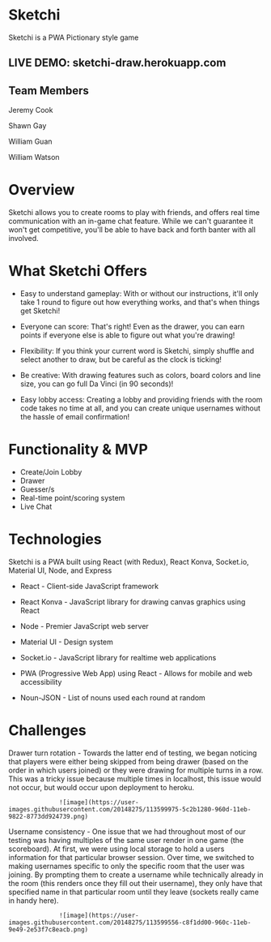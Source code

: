 # Sketchi
Sketchi is a PWA Pictionary style game

## LIVE DEMO: sketchi-draw.herokuapp.com

## Team Members

Jeremy Cook

Shawn Gay

William Guan

William Watson

# Overview

Sketchi allows you to create rooms to play with friends, and offers real time communication with an in-game chat feature. While we can't guarantee it won't get competitive, you'll be able to have back and forth banter with all involved.

# What Sketchi Offers

- Easy to understand gameplay: With or without our instructions, it'll only take 1 round to figure out how everything works, and that's when things get Sketchi!

- Everyone can score: That's right! Even as the drawer, you can earn points if everyone else is able to figure out what you're drawing!

- Flexibility: If you think your current word is Sketchi, simply shuffle and select another to draw, but be careful as the clock is ticking!

- Be creative: With drawing features such as colors, board colors and line size, you can go full Da Vinci (in 90 seconds)!

- Easy lobby access: Creating a lobby and providing friends with the room code takes no time at all, and you can create unique usernames without the hassle of email confirmation!

# Functionality & MVP
- Create/Join Lobby
- Drawer
- Guesser/s
- Real-time point/scoring system
- Live Chat

# Technologies
Sketchi is a PWA built using React (with Redux), React Konva, Socket.io, Material UI, Node, and Express

- React - Client-side JavaScript framework

- React Konva - JavaScript library for drawing canvas graphics using React

- Node - Premier JavaScript web server

- Material UI - Design system

- Socket.io - JavaScript library for realtime web applications

- PWA (Progressive Web App) using React - Allows for mobile and web accessibility

- Noun-JSON - List of nouns used each round at random

# Challenges 

Drawer turn rotation - Towards the latter end of testing, we began noticing that players were either being skipped from being drawer (based on the order in which users joined) or they were drawing for multiple turns in a row. This was a tricky issue because multiple times in localhost, this issue would not occur, but would occur upon deployment to heroku. 

                  ![image](https://user-images.githubusercontent.com/20148275/113599975-5c2b1280-960d-11eb-9822-8773dd924739.png)

Username consistency - One issue that we had throughout most of our testing was having multiples of the same user render in one game (the scoreboard). At first, we were using local storage to hold a users information for that particular browser session. Over time, we switched to making usernames specific to only the specific room that the user was joining. By prompting them to create a username while technically already in the room (this renders once they fill out their username), they only have that specified name in that particular room until they leave (sockets really came in handy here). 

                  ![image](https://user-images.githubusercontent.com/20148275/113599556-c8f1dd00-960c-11eb-9e49-2e53f7c8eacb.png)

